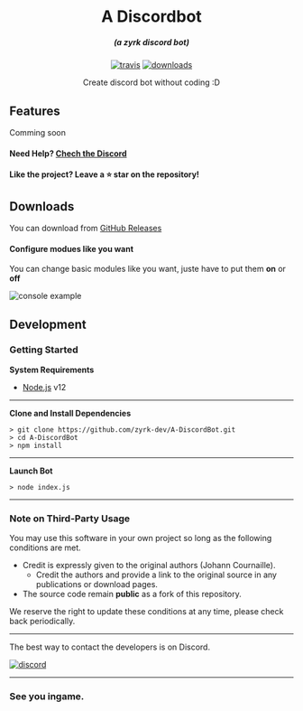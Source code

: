 
<h1 align="center">A Discordbot</h1>

<em><h5 align="center">(a zyrk discord bot)</h5></em>

[<p align="center"><img src="https://img.shields.io/travis/dscalzi/HeliosLauncher.svg?style=for-the-badge" alt="travis">](https://travis-ci.org/zyrk-dev/A-DiscordBot) [<img src="https://img.shields.io/github/downloads/dscalzi/HeliosLauncher/total.svg?style=for-the-badge" alt="downloads">](https://github.com/zyrk-dev/A-DiscordBot/releases)</p>

<p align="center">Create discord bot without coding :D</p>

## Features

Comming soon

#### Need Help? [Chech the Discord][wiki]

#### Like the project? Leave a ⭐ star on the repository!

## Downloads

You can download from [GitHub Releases](https://github.com/zyrk-dev/A-DiscordBot/releases)


#### Configure modues like you want 

You can change basic modules like you want, juste have to put them **on** or **off**

![console example](https://i.imgur.com/5wZgaGN.png)


## Development

### Getting Started

**System Requirements**

* [Node.js][nodejs] v12

---

**Clone and Install Dependencies**

```console
> git clone https://github.com/zyrk-dev/A-DiscordBot.git
> cd A-DiscordBot
> npm install
```

---

**Launch Bot**

```console
> node index.js
```

---

### Note on Third-Party Usage

You may use this software in your own project so long as the following conditions are met.

* Credit is expressly given to the original authors (Johann Cournaille).
  * Credit the authors and provide a link to the original source in any publications or download pages.
* The source code remain **public** as a fork of this repository.

We reserve the right to update these conditions at any time, please check back periodically.

---


The best way to contact the developers is on Discord.

[![discord](https://discordapp.com/api/guilds/689583692905054298/embed.png?style=banner3)][discord]

---

### See you ingame.


[nodejs]: https://nodejs.org/en/ 'Node.js'
[discordjs]: https://www.npmjs.com/package/discord.js?source=post_page-----7b5fe27cb6fa---------------------- 'Discord.js'
[vscode]: https://code.visualstudio.com/ 'Visual Studio Code'
[discord]: https://discord.gg/zNWUXdt 'Discord'
[wiki]: https://discord.gg/vTnSnMa 'wiki'
